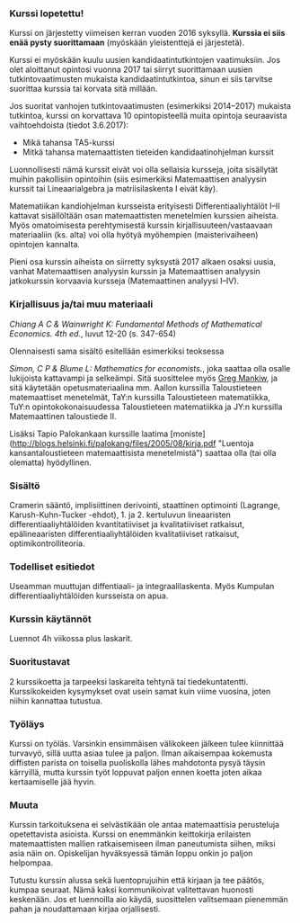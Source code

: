 ### Kurssi lopetettu!

Kurssi on järjestetty viimeisen kerran vuoden 2016 syksyllä. **Kurssia ei siis enää pysty suorittamaan** (myöskään yleistenttejä ei järjestetä).

Kurssi ei myöskään kuulu uusien kandidaatintutkintojen vaatimuksiin. Jos olet aloittanut opintosi vuonna 2017 tai siirryt suorittamaan uusien tutkintovaatimusten mukaista kandidaatintutkintoa, sinun ei siis tarvitse suorittaa kurssia tai korvata sitä millään.

Jos suoritat vanhojen tutkintovaatimusten (esimerkiksi 2014–2017) mukaista tutkintoa, kurssi on korvattava 10 opintopisteellä muita opintoja seuraavista vaihtoehdoista (tiedot 3.6.2017):
* Mikä tahansa TA5-kurssi
* Mitkä tahansa matemaattisten tieteiden kandidaatinohjelman kurssit

Luonnollisesti nämä kurssit eivät voi olla sellaisia kursseja, joita sisällytät muihin pakollisiin opintoihin (siis esimerkiksi Matemaattisen analyysin kurssit tai Lineaarialgebra ja matriisilaskenta I eivät käy).

Matematiikan kandiohjelman kursseista erityisesti Differentiaaliyhtälöt I–II kattavat sisällöltään osan matemaattisten menetelmien kurssien aiheista. Myös omatoimisesta perehtymisestä kurssin kirjallisuuteen/vastaavaan materiaaliin (ks. alta) voi olla hyötyä myöhempien (maisterivaiheen) opintojen kannalta.

Pieni osa kurssin aiheista on siirretty syksystä 2017 alkaen osaksi uusia, vanhat Matemaattisen analyysin kurssin ja Matemaattisen analyysin jatkokurssin korvaavia kursseja (Matemaattinen analyysi I–IV).

### Kirjallisuus ja/tai muu materiaali

_Chiang A C & Wainwright K: Fundamental Methods of Mathematical Economics. 4th ed._, luvut 12-20 (s. 347-654)

Olennaisesti sama sisältö esitellään esimerkiksi teoksessa

_Simon, C P & Blume L: Mathematics for economists._, joka saattaa olla osalle lukijoista kattavampi ja selkeämpi. Sitä suosittelee myös [Greg Mankiw](http://gregmankiw.blogspot.fi/2006/05/which-math-courses.html "Greg Mankiw: Which math courses?"), ja sitä käytetään opetusmateriaalina mm. Aallon kurssilla Taloustieteen matemaattiset menetelmät, TaY:n kurssilla Taloustieteen matematiikka, TuY:n opintokokonaisuudessa Taloustieteen matematiikka ja JY:n kurssilla Matemaattinen taloustiede II.

Lisäksi Tapio Palokankaan kurssille laatima [moniste] (http://blogs.helsinki.fi/palokang/files/2005/08/kirja.pdf "Luentoja kansantaloustieteen matemaattisista menetelmistä") saattaa olla (tai olla olematta) hyödyllinen.

### Sisältö

Cramerin sääntö, implisiittinen derivointi, staattinen optimointi (Lagrange, Karush-Kuhn-Tucker -ehdot), 1. ja 2. kertuluvun lineaaristen differentiaaliyhtälöiden kvantitatiiviset ja kvalitatiiviset ratkaisut, epälineaaristen differentiaaliyhtälöiden kvalitatiiviset ratkaisut, optimikontrolliteoria.

### Todelliset esitiedot

Useamman muuttujan diffentiaali- ja integraalilaskenta. Myös Kumpulan differentiaaliyhtälöiden kursseista on apua.

### Kurssin käytännöt

Luennot 4h viikossa plus laskarit.

### Suoritustavat

2 kurssikoetta ja tarpeeksi laskareita tehtynä tai tiedekuntatentti. Kurssikokeiden kysymykset ovat usein samat kuin viime vuosina, joten niihin kannattaa tutustua.

### Työläys
Kurssi on työläs. Varsinkin ensimmäisen välikokeen jälkeen tulee kiinnittää turvavyö, sillä uutta asiaa tulee ja paljon. Ilman aikaisempaa kokemusta diffisten parista on toisella puoliskolla lähes mahdotonta pysyä täysin kärryillä, mutta kurssin työt loppuvat paljon ennen koetta joten aikaa kertaamiselle jää hyvin.

### Muuta

Kurssin tarkoituksena ei selvästikään ole antaa matemaattisia perusteluja opetettavista asioista. Kurssi on enemmänkin keittokirja erilaisten matemaattisten mallien ratkaisemiseen ilman paneutumista siihen, miksi asia näin on. Opiskelijan hyväksyessä tämän loppu onkin jo paljon helpompaa.

Tutustu kurssin alussa sekä luentoprujuihin että kirjaan ja tee päätös, kumpaa seuraat. Nämä kaksi kommunikoivat valitettavan huonosti keskenään. Jos et luennoilla aio käydä, suosittelen valitsemaan pienemmän pahan ja noudattamaan kirjaa orjallisesti.